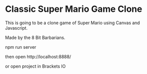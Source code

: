 # Classic Super Mario Game Clone #

This is going to be a clone game of Super Mario using Canvas and Javascript. 

Made by the 8 Bit Barbarians.


npm run server

then open http://localhost:8888/

or open project in Brackets IO
